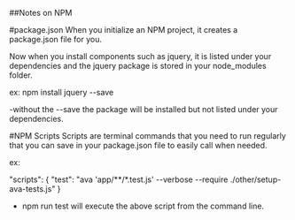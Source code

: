 ##Notes on NPM

#package.json
When you initialize an NPM project, it creates a package.json file for you.

Now when you install components such as jquery, it is listed under your dependencies and the jquery package is stored in your node_modules folder.

ex: npm install jquery --save

-without the --save the package will be installed but not listed under your dependencies.

#NPM Scripts
Scripts are terminal commands that you need to run regularly that you can save in your package.json file to easily call when needed.

ex:

"scripts": {
   "test": "ava 'app/**/*.test.js' --verbose --require ./other/setup-ava-tests.js"
 }

 - npm run test
 will execute the above script from the command line.

 
